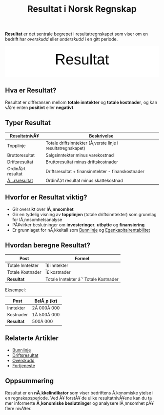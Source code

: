 ﻿---
title: "Resultat i Norsk Regnskap"
meta_title: "Resultat i Norsk Regnskap"
meta_description: '**Resultat** er det sentrale begrepet i resultatregnskapet som viser om en bedrift har *overskudd* eller *underskudd* i en gitt periode.'
slug: resultat
type: blog
layout: pages/single
---

**Resultat** er det sentrale begrepet i resultatregnskapet som viser om en bedrift har *overskudd* eller *underskudd* i en gitt periode.

![Illustrasjon av Resultat](resultat-image.svg)

## Hva er Resultat?

Resultat er differansen mellom **totale inntekter** og **totale kostnader**, og kan vÃ¦re enten **positivt** eller **negativt**.

## Typer Resultat

| ResultatnivÃ¥      | Beskrivelse                                        |
|-------------------|----------------------------------------------------|
| Topplinje         | Totale driftsinntekter (Ã¸verste linje i resultatregnskapet) |
| Bruttoresultat    | Salgsinntekter minus varekostnad                   |
| Driftsresultat    | Bruttoresultat minus driftskostnader               |
| OrdinÃ¦rt resultat | Driftsresultat + finansinntekter - finanskostnader |
| [Ã…rsresultat](/blogs/regnskap/aarsresultat "Ã…rsresultat")       | OrdinÃ¦rt resultat minus skattekostnad              |

## Hvorfor er Resultat viktig?

- Gir oversikt over **lÃ¸nnsomhet**
- Gir en tydelig visning av **topplinjen** (totale driftsinntekter) som grunnlag for lÃ¸nnsomhetsanalyse
- PÃ¥virker beslutninger om **investeringer**, **utbytte** og **finansiering**
- Er grunnlaget for nÃ¸kkeltall som [Bunnlinje](/blogs/regnskap/bunnlinje "Bunnlinje i Norsk Regnskap: Definisjon, Beregning og Eksempler") og [Egenkapitalrentabilitet](/blogs/regnskap/hva-er-egenkapitalrentabilitet "Hva er Egenkapitalrentabilitet? Beregning og Tolkning")

## Hvordan beregne Resultat?

| Post             | Formel                            |
|------------------|-----------------------------------|
| Totale Inntekter | Î£ inntekter                       |
| Totale Kostnader | Î£ kostnader                       |
| **Resultat**     | Totale Inntekter âˆ’ Totale Kostnader |

Eksempel:

| Post      | BelÃ¸p (kr) |
|-----------|------------|
| Inntekter | 2Â 000Â 000  |
| Kostnader | 1Â 500Â 000  |
| **Resultat** | 500Â 000 |

## Relaterte Artikler

* [Bunnlinje](/blogs/regnskap/bunnlinje "Bunnlinje i Norsk Regnskap: Definisjon, Beregning og Eksempler")
* [Driftsresultat](/blogs/regnskap/hva-er-driftsresultat "Hva er Driftsresultat? Beregning og NÃ¸kkeltall")
* [Overskudd](/blogs/regnskap/hva-er-overskudd "Hva er Overskudd? Komplett Guide til Overskudd i Regnskap og Ã˜konomi")
* [Fortjeneste](/blogs/regnskap/hva-er-fortjeneste "Hva er Fortjeneste? Komplett Guide til Fortjeneste i Regnskap og Ã˜konomi")

## Oppsummering

Resultat er en **nÃ¸kkelindikator** som viser bedriftens Ã¸konomiske ytelse i en regnskapsperiode. Ved Ã¥ forstÃ¥ de ulike resultatnivÃ¥ene kan du ta mer informerte **Ã¸konomiske beslutninger** og analysere lÃ¸nnsomhet pÃ¥ flere nivÃ¥er.
